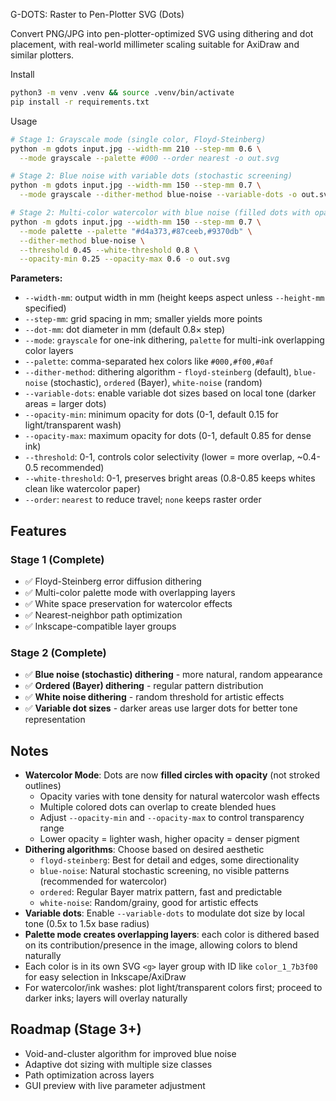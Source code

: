 G-DOTS: Raster to Pen-Plotter SVG (Dots)

Convert PNG/JPG into pen-plotter-optimized SVG using dithering and dot placement, with real-world millimeter scaling suitable for AxiDraw and similar plotters.

Install

```bash
python3 -m venv .venv && source .venv/bin/activate
pip install -r requirements.txt
```

Usage

```bash
# Stage 1: Grayscale mode (single color, Floyd-Steinberg)
python -m gdots input.jpg --width-mm 210 --step-mm 0.6 \
  --mode grayscale --palette #000 --order nearest -o out.svg

# Stage 2: Blue noise with variable dots (stochastic screening)
python -m gdots input.jpg --width-mm 150 --step-mm 0.7 \
  --mode grayscale --dither-method blue-noise --variable-dots -o out.svg

# Stage 2: Multi-color watercolor with blue noise (filled dots with opacity)
python -m gdots input.jpg --width-mm 150 --step-mm 0.7 \
  --mode palette --palette "#d4a373,#87ceeb,#9370db" \
  --dither-method blue-noise \
  --threshold 0.45 --white-threshold 0.8 \
  --opacity-min 0.25 --opacity-max 0.6 -o out.svg
```

**Parameters:**
- `--width-mm`: output width in mm (height keeps aspect unless `--height-mm` specified)
- `--step-mm`: grid spacing in mm; smaller yields more points
- `--dot-mm`: dot diameter in mm (default 0.8× step)
- `--mode`: `grayscale` for one-ink dithering, `palette` for multi-ink overlapping color layers
- `--palette`: comma-separated hex colors like `#000,#f00,#0af`
- `--dither-method`: dithering algorithm - `floyd-steinberg` (default), `blue-noise` (stochastic), `ordered` (Bayer), `white-noise` (random)
- `--variable-dots`: enable variable dot sizes based on local tone (darker areas = larger dots)
- `--opacity-min`: minimum opacity for dots (0-1, default 0.15 for light/transparent wash)
- `--opacity-max`: maximum opacity for dots (0-1, default 0.85 for dense ink)
- `--threshold`: 0-1, controls color selectivity (lower = more overlap, ~0.4-0.5 recommended)
- `--white-threshold`: 0-1, preserves bright areas (0.8-0.85 keeps whites clean like watercolor paper)
- `--order`: `nearest` to reduce travel; `none` keeps raster order

## Features

### Stage 1 (Complete)
- ✅ Floyd-Steinberg error diffusion dithering
- ✅ Multi-color palette mode with overlapping layers
- ✅ White space preservation for watercolor effects
- ✅ Nearest-neighbor path optimization
- ✅ Inkscape-compatible layer groups

### Stage 2 (Complete)
- ✅ **Blue noise (stochastic) dithering** - more natural, random appearance
- ✅ **Ordered (Bayer) dithering** - regular pattern distribution
- ✅ **White noise dithering** - random threshold for artistic effects
- ✅ **Variable dot sizes** - darker areas use larger dots for better tone representation

## Notes

- **Watercolor Mode**: Dots are now **filled circles with opacity** (not stroked outlines)
  - Opacity varies with tone density for natural watercolor wash effects
  - Multiple colored dots can overlap to create blended hues
  - Adjust `--opacity-min` and `--opacity-max` to control transparency range
  - Lower opacity = lighter wash, higher opacity = denser pigment
- **Dithering algorithms**: Choose based on desired aesthetic
  - `floyd-steinberg`: Best for detail and edges, some directionality
  - `blue-noise`: Natural stochastic screening, no visible patterns (recommended for watercolor)
  - `ordered`: Regular Bayer matrix pattern, fast and predictable
  - `white-noise`: Random/grainy, good for artistic effects
- **Variable dots**: Enable `--variable-dots` to modulate dot size by local tone (0.5x to 1.5x base radius)
- **Palette mode creates overlapping layers**: each color is dithered based on its contribution/presence in the image, allowing colors to blend naturally
- Each color is in its own SVG `<g>` layer group with ID like `color_1_7b3f00` for easy selection in Inkscape/AxiDraw
- For watercolor/ink washes: plot light/transparent colors first; proceed to darker inks; layers will overlay naturally

## Roadmap (Stage 3+)

- Void-and-cluster algorithm for improved blue noise
- Adaptive dot sizing with multiple size classes
- Path optimization across layers
- GUI preview with live parameter adjustment
